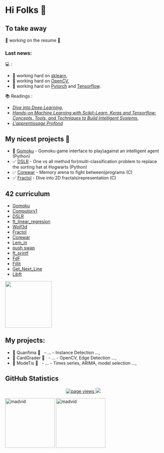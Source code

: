 # Hi Folks 👋

<!--
**madvid/madvid** is a ✨ _special_ ✨ repository because its `README.md` (this file) appears on your GitHub profile.

Here are some ideas to get you started:

- 🔭 I’m currently working on ...
- 🌱 I’m currently learning ...
- 👯 I’m looking to collaborate on ...
- 🤔 I’m looking for help with ...
- 💬 Ask me about ...
- 📫 How to reach me: ...
- 😄 Pronouns: ...
- ⚡ Fun fact: ...
-->
## To take away
🚧 working on the resume 🚧

### Last news:
💻 :
- 🌱 working hard on [sklearn](https://scikit-learn.org/stable/),
- 🌱 working hard on [OpenCV](https://opencv.org/),
- 🌱 working hard on [Pytorch](https://pytorch.org/) and [Tensorflow](https://www.tensorflow.org/).

📚 Readings :
- [*Dive into Deep Learning*](https://d2l.ai/),
- [*Hands-on Machine Learning with Scikit-Learn, Keras and Tensorflow: Concepts, Tools, and Techniques to Build Intelligent Systems*](https://www.dunod.com/sciences-techniques/machine-learning-avec-scikit-learn-mise-en-oeuvre-et-cas-concrets-0),
- [*L'apprentissage Profond*](https://www.apprentissageprofond.org/])

## My nicest projects 🥳
- 🚧 [Gomoku](https://github.com/madvid/42_Gomoku) - Gomoku game interface to play)against an intelligent agent (Python)
- ✅ [DSLR](https://github.com/madvid/42_DSLR) - One vs all method for)multi-classification problem to replace the sorting hat at Hogwarts (Python)
- ✅ [Corewar](https://github.com/madvid/42_Corewar) - Memory arena to fight between)programs (C)
- ✅ [Fractol](https://github.com/madvid/42_fractol) - Dive into 2D fractals)representation (C)

## 42 curriculum
- [Gomoku](https://github.com/madvid/42_Gomoku)
- [Computorv1](https://github.com/madvid/42_computorv1)
- [DSLR](https://github.com/madvid/42_DSLR)
- [ft_linear_regresion](https://github.com/madvid/42_ft_linear_regression)
- [Wolf3d](https://github.com/madvid/42_wolf3d)
- [Fractol](https://github.com/madvid/42_fractol)
- [Corewar](https://github.com/madvid/42_Corewar)
- [Lem_in](https://github.com/madvid/42_Lem_in)
- [push swap](https://github.com/madvid/42_push_swap)
- [ft_printf](https://github.com/madvid/42_ft_printf)
- [FdF](https://github.com/madvid/42_FdF)
- [Fillit](https://github.com/madvid/42_Fillit)
- [Get_Next_Line](https://github.com/madvid/42_get_next_line)
- [Libft](https://github.com/madvid/42_libft)

<p><align="center">
	<img height="150" src="https://badge42.herokuapp.com/api/stats/mdavid?privacyName=true&privacyEmail=true)](https://github.com/madvid/badge42" />
</p>

## My projects:
- 🚧 Quanfima 🚧 &nbsp;&nbsp;- ... - Instance Detection ...,
- 🚧 CardGrader 🚧 &nbsp;&nbsp;- ... - OpenCV, Edge Detection ...,
- 🚧 ModeTis 🚧 &nbsp;&nbsp;- ... - Times series, ARIMA, model selection ...,

## GitHub Statistics

<p align="center">
   <a href="https://github.com/madvid/madvid">
      <img src="https://komarev.com/ghpvc/?username=madvid&color=blue&style=plastic" alt="page views" />
   </a>
   <a href="https://github.com/madvid?tab=followers">
      <img src="https://img.shields.io/github/followers/madvid?color=green&logo=github&style=plastic" />
   </a>
</p>

<p><align="center">
   <img height="160" src="https://github-readme-stats.vercel.app/api?username=madvid&show_icons=true&count_private=true&theme=dark" alt="madvid" />
   <img height="160" src="https://github-readme-stats-olive-nine.vercel.app/api/top-langs/?username=madvid&layout=compact&theme=dark" alt="madvid" />
</p>
